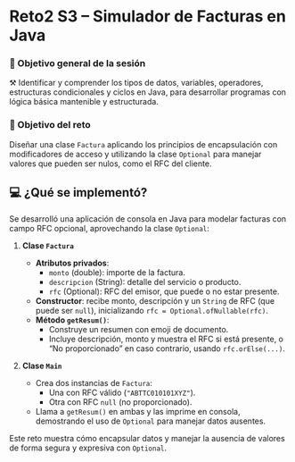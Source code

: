 # Reto2 S3 – Simulador de Facturas en Java

### 🎯 Objetivo general de la sesión
⚒️ Identificar y comprender los tipos de datos, variables, operadores, estructuras condicionales y ciclos en Java, para desarrollar programas con lógica básica mantenible y estructurada.

### 🎯 Objetivo del reto
Diseñar una clase `Factura` aplicando los principios de encapsulación con modificadores de acceso y utilizando la clase `Optional` para manejar valores que pueden ser nulos, como el RFC del cliente.

## 💻 ¿Qué se implementó?
Se desarrolló una aplicación de consola en Java para modelar facturas con campo RFC opcional, aprovechando la clase `Optional`:

1. **Clase `Factura`**  
   - **Atributos privados**:  
     - `monto` (double): importe de la factura.  
     - `descripcion` (String): detalle del servicio o producto.  
     - `rfc` (Optional<String>): RFC del emisor, que puede o no estar presente.  
   - **Constructor**: recibe monto, descripción y un `String` de RFC (que puede ser `null`), inicializando `rfc = Optional.ofNullable(rfc)`.  
   - **Método `getResum()`**:  
     - Construye un resumen con emoji de documento.  
     - Incluye descripción, monto y muestra el RFC si está presente, o “No proporcionado” en caso contrario, usando `rfc.orElse(...)`.

2. **Clase `Main`**  
   - Crea dos instancias de `Factura`:  
     - Una con RFC válido (`"ABTTC010101XYZ"`).  
     - Otra con RFC `null` (no proporcionado).  
   - Llama a `getResum()` en ambas y las imprime en consola, demostrando el uso de `Optional` para manejar datos ausentes.

Este reto muestra cómo encapsular datos y manejar la ausencia de valores de forma segura y expresiva con `Optional`.

